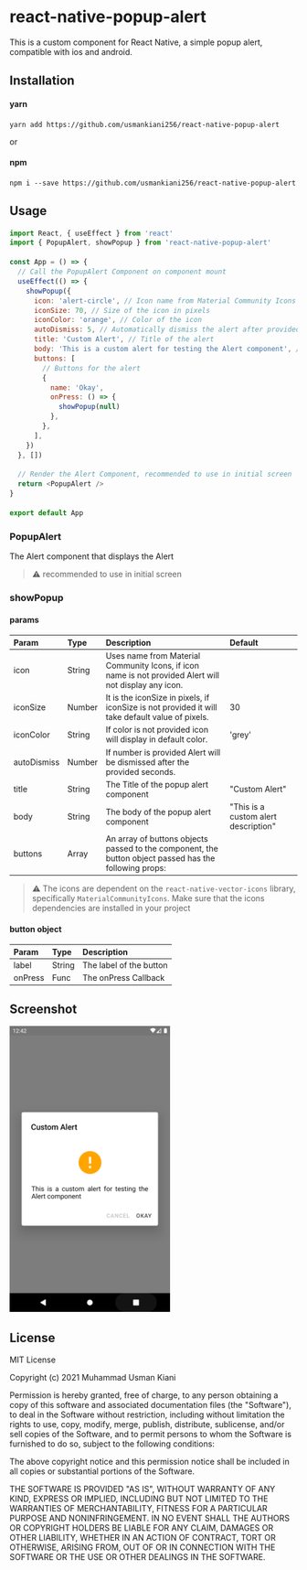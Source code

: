 # react-native-popup-alert

This is a custom component for React Native, a simple popup alert, compatible with ios and android.

## Installation

#### yarn

```
yarn add https://github.com/usmankiani256/react-native-popup-alert
```

or

#### npm

```
npm i --save https://github.com/usmankiani256/react-native-popup-alert
```

## Usage

```js
import React, { useEffect } from 'react'
import { PopupAlert, showPopup } from 'react-native-popup-alert'

const App = () => {
  // Call the PopupAlert Component on component mount
  useEffect(() => {
    showPopup({
      icon: 'alert-circle', // Icon name from Material Community Icons
      iconSize: 70, // Size of the icon in pixels
      iconColor: 'orange', // Color of the icon
      autoDismiss: 5, // Automatically dismiss the alert after provided seconds
      title: 'Custom Alert', // Title of the alert
      body: 'This is a custom alert for testing the Alert component', // Body of the alert
      buttons: [
        // Buttons for the alert
        {
          name: 'Okay',
          onPress: () => {
            showPopup(null)
          },
        },
      ],
    })
  }, [])

  // Render the Alert Component, recommended to use in initial screen
  return <PopupAlert />
}

export default App
```

### PopupAlert

The Alert component that displays the Alert

> :warning: recommended to use in initial screen

### showPopup

#### params

| Param       | Type   | Description                                                                                            | Default                              |
| :---------- | :----- | :----------------------------------------------------------------------------------------------------- | :----------------------------------- |
| icon        | String | Uses name from Material Community Icons, if icon name is not provided Alert will not display any icon. |                                      |
| iconSize    | Number | It is the iconSize in pixels, if iconSize is not provided it will take default value of pixels.        | 30                                   |
| iconColor   | String | If color is not provided icon will display in default color.                                           | 'grey'                               |
| autoDismiss | Number | If number is provided Alert will be dismissed after the provided seconds.                              |                                      |
| title       | String | The Title of the popup alert component                                                                 | "Custom Alert"                       |
| body        | String | The body of the popup alert component                                                                  | "This is a custom alert description" |
| buttons     | Array  | An array of buttons objects passed to the component, the button object passed has the following props: |                                      |

> :warning: The icons are dependent on the `react-native-vector-icons` library, specifically `MaterialCommunityIcons`. Make sure that the icons dependencies are installed in your project

#### button object

| Param   | Type   | Description             |
| :------ | :----- | :---------------------- |
| label   | String | The label of the button |
| onPress | Func   | The onPress Callback    |

<!--
## Contributing

## Credits -->

## Screenshot

<img src="./src/screenshots/alert.png" height="500">

## License

MIT License

Copyright (c) 2021 Muhammad Usman Kiani

Permission is hereby granted, free of charge, to any person obtaining a copy
of this software and associated documentation files (the "Software"), to deal
in the Software without restriction, including without limitation the rights
to use, copy, modify, merge, publish, distribute, sublicense, and/or sell
copies of the Software, and to permit persons to whom the Software is
furnished to do so, subject to the following conditions:

The above copyright notice and this permission notice shall be included in all
copies or substantial portions of the Software.

THE SOFTWARE IS PROVIDED "AS IS", WITHOUT WARRANTY OF ANY KIND, EXPRESS OR
IMPLIED, INCLUDING BUT NOT LIMITED TO THE WARRANTIES OF MERCHANTABILITY,
FITNESS FOR A PARTICULAR PURPOSE AND NONINFRINGEMENT. IN NO EVENT SHALL THE
AUTHORS OR COPYRIGHT HOLDERS BE LIABLE FOR ANY CLAIM, DAMAGES OR OTHER
LIABILITY, WHETHER IN AN ACTION OF CONTRACT, TORT OR OTHERWISE, ARISING FROM,
OUT OF OR IN CONNECTION WITH THE SOFTWARE OR THE USE OR OTHER DEALINGS IN THE
SOFTWARE.
